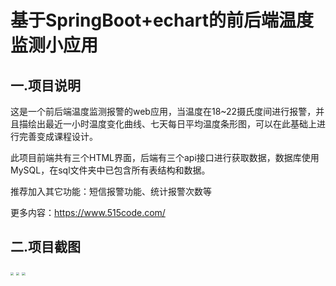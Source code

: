 # 基于SpringBoot+echart的前后端温度监测小应用

## 一.项目说明

这是一个前后端温度监测报警的web应用，当温度在18~22摄氏度间进行报警，并且描绘出最近一小时温度变化曲线、七天每日平均温度条形图，可以在此基础上进行完善变成课程设计。

此项目前端共有三个HTML界面，后端有三个api接口进行获取数据，数据库使用MySQL，在sql文件夹中已包含所有表结构和数据。

推荐加入其它功能：短信报警功能、统计报警次数等

更多内容：https://www.515code.com/

## 二.项目截图

<img src="https://yun.515code.com/r-img/1675140746320VHh5KP.png" style="zoom:33%;" />

<img src="https://yun.515code.com/r-img/1675140767015ZW6Rxe.png" style="zoom:33%;" />

<img src="https://yun.515code.com/r-img/1675140786418Mt6YDr.png" style="zoom:33%;" />
